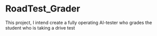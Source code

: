 # RoadTest_Grader
This project, I intend create a fully operating AI-tester who grades the student who is taking a drive test
